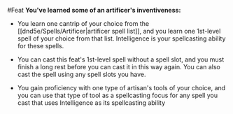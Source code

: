 #Feat
**You've learned some of an artificer's inventiveness:**

* You learn one cantrip of your choice from the [[dnd5e/Spells/Artificer\|artificer spell list]], and you learn one 1st-level spell of your choice from that list. Intelligence is your spellcasting ability for these spells.

* You can cast this feat's 1st-level spell without a spell slot, and you must finish a long rest before you can cast it in this way again. You can also cast the spell using any spell slots you have.

* You gain proficiency with one type of artisan's tools of your choice, and you can use that type of tool as a spellcasting focus for any spell you cast that uses Intelligence as its spellcasting ability